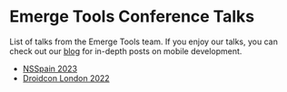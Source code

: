 # Emerge Tools Conference Talks

List of talks from the Emerge Tools team. If you enjoy our talks, you can check out our [blog](https://www.emergetools.com/blog) for in-depth posts on mobile development.

- [NSSpain 2023](https://github.com/EmergeTools/talks/tree/main/NSSpain23)
- [Droidcon London 2022](https://github.com/EmergeTools/talks/tree/main/DroidconLondon22)